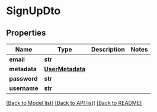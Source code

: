 # SignUpDto

## Properties
Name | Type | Description | Notes
------------ | ------------- | ------------- | -------------
**email** | **str** |  | 
**metadata** | [**UserMetadata**](UserMetadata.md) |  | 
**password** | **str** |  | 
**username** | **str** |  | 

[[Back to Model list]](../README.md#documentation-for-models) [[Back to API list]](../README.md#documentation-for-api-endpoints) [[Back to README]](../README.md)


